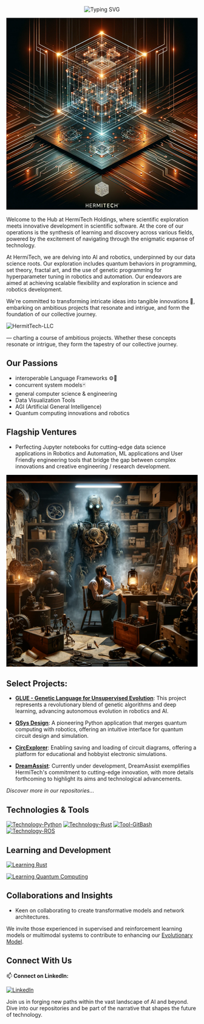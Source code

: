 <p align="center">
  <img src="https://readme-typing-svg.demolab.com?font=Georgia&size=28&duration=2000&pause=500&color=00FF00&background=00000000&width=435&height=100&multiline=true&lines=Welcome+to+HermiTech-Holdings;Hub+of+Technological+Exploration!&textShadow=2px+2px+2px+#000000" alt="Typing SVG" />
</p>

<p align="center">
  <img src="https://github.com/HermiTech-LLC/.github/blob/main/IMG_7656.PNG?raw=true"alt="HermitTech Innovations">
</p>

Welcome to the Hub at HermiTech Holdings, where scientific exploration meets innovative development in scientific software. At the core of our operations is the synthesis of learning and discovery across various fields, powered by the excitement of navigating through the enigmatic expanse of technology.

At HermiTech, we are delving into AI and robotics, underpinned by our data science roots. Our exploration includes quantum behaviors in programming, set theory, fractal art, and the use of genetic programming for hyperparameter tuning in robotics and automation. Our endeavors are aimed at achieving scalable flexibility and exploration in science and robotics development.

We're committed to transforming intricate ideas into tangible innovations 🚀, embarking on ambitious projects that resonate and intrigue, and form the foundation of our collective journey.

<p align="left"> <img src="https://komarev.com/ghpvc/?username=HermitTech-LLC&label=Visitors&color=blueviolet&style=flat-square" alt="HermitTech-LLC" /> </p>
— charting a course of ambitious projects. Whether these concepts resonate or intrigue, they form the tapestry of our collective journey.

## Our Passions
- interoperable Language Frameworks ⚙️🐍
- concurrent system models🃏
- general computer science & engineering
- Data Visualization Tools
- AGI (Artificial General Intelligence)
- Quantum computing innovations and robotics

## Flagship Ventures
- Perfecting Jupyter notebooks for cutting-edge data science applications in Robotics and Automation, ML applications and User Friendly engineering tools that bridge the gap between complex innovations and creative engineering / research development.

<p align="center">
  <img src="https://github.com/LoQiseaking69/SM2/blob/main/Sm2.png" alt="Seph's BIOME - HermitTech">
</p>


## Select Projects:
- [**GLUE - Genetic Language for Unsupervised Evolution**](https://github.com/HermiTech-LLC/Glue): This project represents a revolutionary blend of genetic algorithms and deep learning, advancing autonomous evolution in robotics and AI.

- [**QSys Design**](https://github.com/HermiTech-LLC/QSys-Design): A pioneering Python application that merges quantum computing with robotics, offering an intuitive interface for quantum circuit design and simulation.

- [**CircExplorer**](https://github.com/HermiTech-LLC/CircExplorer): Enabling saving and loading of circuit diagrams, offering a platform for educational and hobbyist electronic simulations.

- [**DreamAssist**](https://github.com/HermiTech-LLC/DreamAssist): Currently under development, DreamAssist exemplifies HermiTech's commitment to cutting-edge innovation, with more details forthcoming to highlight its aims and technological advancements.

*Discover more in our repositories...*

## Technologies & Tools

[![Technology-Python](https://img.shields.io/badge/Technology-Python-green?style=for-the-badge&logo=python)](https://www.python.org)
[![Technology-Rust](https://img.shields.io/badge/Technology-Rust-blue?style=for-the-badge&logo=rust)](https://www.rust-lang.org)
[![Tool-GitBash](https://img.shields.io/badge/Tool-GitBash-black?style=for-the-badge&logo=git)](https://gitforwindows.org/)
[![Technology-ROS](https://img.shields.io/badge/Technology-ROS-red?style=for-the-badge&logo=ros)](https://www.ros.org/)
<!-- More badges as per your tech stack -->

## Learning and Development
[![Learning Rust](https://img.shields.io/badge/Learning-Rust-orange?style=for-the-badge&logo=rust)](https://www.rust-lang.org/learn)

[![Learning Quantum Computing](https://img.shields.io/badge/Learning-QuantumComputing-purple?style=for-the-badge&logo=quantum)](https://github.com/Qiskit)

<!-- More badges for learning goals -->

## Collaborations and Insights 
- Keen on collaborating to create transformative models and network architectures.

We invite those experienced in supervised and reinforcement learning models or multimodal systems to contribute to enhancing our [Evolutionary Model](https://github.com/HermiTech-LLC/SephsBIOME/tree/master/src/Sephs_GA).


## Connect With Us
📫 **Connect on LinkedIn:**

[![LinkedIn](https://img.shields.io/badge/LinkedIn-HermiTech%20LLC-blue?style=for-the-badge&logo=linkedin)](https://github.com/HermiTech-LLC/.github/blob/main/IMG_7664.jpeg)

Join us in forging new paths within the vast landscape of AI and beyond. Dive into our repositories and be part of the narrative that shapes the future of technology.
